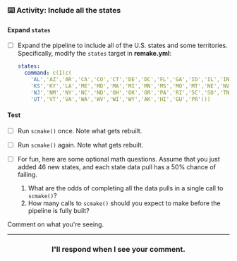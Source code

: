 ### :keyboard: Activity: Include all the states

#### Expand `states`

- [ ] Expand the pipeline to include all of the U.S. states and some territories. Specifically, modify the `states` target in **remake.yml**:

  ```yml
  states:
    command: c(I(c(
      'AL','AZ','AR','CA','CO','CT','DE','DC','FL','GA','ID','IL','IN','IA',
      'KS','KY','LA','ME','MD','MA','MI','MN','MS','MO','MT','NE','NV','NH',
      'NJ','NM','NY','NC','ND','OH','OK','OR','PA','RI','SC','SD','TN','TX',
      'UT','VT','VA','WA','WV','WI','WY','AK','HI','GU','PR')))
  ```

#### Test

- [ ] Run `scmake()` once. Note what gets rebuilt.

- [ ] Run `scmake()` again. Note what gets rebuilt.

- [ ] For fun, here are some optional math questions. Assume that you just added 46 new states, and each state data pull has a 50% chance of failing.
  1. What are the odds of completing all the data pulls in a single call to `scmake()`?
  2. How many calls to `scmake()` should you expect to make before the pipeline is fully built?

Comment on what you're seeing. 

<hr><h3 align="center">I'll respond when I see your comment.</h3>
